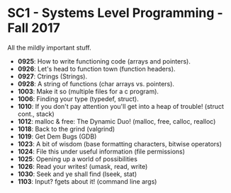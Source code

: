 # SC1 - Systems Level Programming - Fall 2017
All the mildly important stuff.
- **0925**: How to write functioning code (arrays and pointers).
- **0926**: Let's head to function town (function headers).
- **0927**: Ctrings (Strings).
- **0928**: A string of functions (char arrays vs. pointers).
- **1003**: Make it so (multiple files for a c program).
- **1006**: Finding your type (typedef, struct).
- **1010**: If you don't pay attention you'll get into a heap of trouble! (struct cont., stack)
- **1012**: malloc & free: The Dynamic Duo! (malloc, free, calloc, realloc)
- **1018**: Back to the grind (valgrind)
- **1019**: Get Dem Bugs (GDB)
- **1023**: A bit of wisdom (base formatting characters, bitwise operators)
- **1024**: File this under useful information (file permissions)
- **1025**: Opening up a world of possibilities
- **1026**: Read your writes! (umask, read, write)
- **1030**: Seek and ye shall find (lseek, stat)
- **1103**: Input? fgets about it! (command line args)